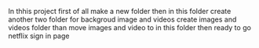 In thhis project first of all make a new folder then in this folder create another two folder for backgroud image and videos
create images and videos folder than move images and video to in this folder
then ready to go netflix sign in page 
